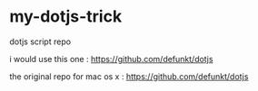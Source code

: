 my-dotjs-trick
==============

dotjs script repo

i would use this one : https://github.com/defunkt/dotjs 

the original repo for mac os x : https://github.com/defunkt/dotjs
